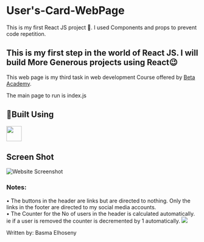 # User's-Card-WebPage
This is my first React JS project 🤗. I used Components and props to prevent code repetition.

## This is my first step in the world of React JS. I will build More Generous projects using React😉

This web page is my third task in web development Course offered by <a href="https://www.facebook.com/BetaAcademy.B">Beta Academy</a>.

The main page to run is index.js

## 🔨Built Using
<img height="40" src="https://cdn0.iconfinder.com/data/icons/logos-brands-in-colors/128/react-1024.png" />

## Screen Shot
<img src="https://github.com/BasmaElhoseny01/Users-Card-WebPage/blob/main/Screenshot.png" alt="Website Screenshot" />

### Notes:
 • The buttons in the header are links but are directed to nothing. Only the links in the footer are directed to my social media accounts.<br>
 • The Counter for the No of users in the header is calculated automatically. ie if a user is removed the counter is decremented by 1 automatically.
 <img src="https://github.com/BasmaElhoseny01/Users-Card-WebPage/blob/main/Screenshot%202.png"/>
 
 
Written by: Basma Elhoseny
